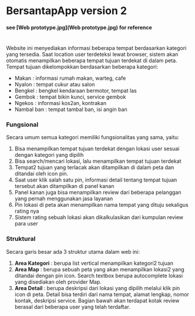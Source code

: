 # BersantapApp version 2
#### see [Web prototype.jpg](Web prototype.jpg) for reference
#
Website ini menyediakan informasi beberapa tempat berdasarkan kategori yang tersedia. Saat location user terdeteksi lewat browser, sistem akan otomatis menampilkan beberapa tempat tujuan terdekat di dalam peta. Tempat tujuan dikelompokkan berdasarkan beberapa kategori:
  - Makan : informasi rumah makan, warteg, cafe
  - Nyalon : tempat cukur atau salon
  - Bengkel : bengkel kendaraan bermotor, tempat las
  - Gembok : tempat bikin kunci, service gembok
  - Ngekos : informasi kos2an, kontrakan
  - Nambal ban : tempat tambal ban, isi angin ban

### Fungsional
Secara umum semua kategori memiliki fungsionalitas yang sama, yaitu:

1. Bisa menampilkan tempat tujuan terdekat dengan lokasi user sesuai dengan kategori yang dipilih
2. Bisa search/mencari lokasi, lalu menampilkan tempat tujuan terdekat
3. Tempat2 tujuan yang terlacak akan ditampilkan di dalam peta dan ditandai oleh icon pin.
4. Saat user klik salah satu pin, informasi detail tentang tempat tujuan tersebut akan ditampilkan di panel kanan
5. Panel kanan juga bisa menampilkan review dari beberapa pelanggan yang pernah menggunakan jasa layanan
6. Pin lokasi di peta akan menampilkan nama tempat yang dituju sekaligus rating nya
7. Sistem rating sebuah lokasi akan dikalkulasikan dari kumpulan review para user

### Struktural
Secara garis besar ada 3 struktur utama dalam web ini:

1. **Area Kategori** : berupa list vertical menampilkan kategori2 tujuan
2. **Area Map** : berupa sebuah peta yang akan menampilkan lokasi2 yang ditandai dengan pin icon. Search textbox berupa autocomplete lokasi yang disediakan oleh provider Map.
3. **Area Detail** : berupa deskripsi dari lokasi yang dipilih melalui klik pin icon di peta. Detail bisa terdiri dari nama tempat, alamat lengkap, nomor kontak, deskripsi service. Bagian bawah akan terdapat kotak review berasal dari beberapa user yang telah terdaftar.
